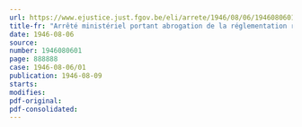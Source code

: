 ```yaml
---
url: https://www.ejustice.just.fgov.be/eli/arrete/1946/08/06/1946080601/justel
title-fr: "Arrêté ministériel portant abrogation de la réglementation relative à la distribution des produits manufacturés du tabac"
date: 1946-08-06
source:
number: 1946080601
page: 888888
case: 1946-08-06/01
publication: 1946-08-09
starts:
modifies:
pdf-original:
pdf-consolidated:
---
```


